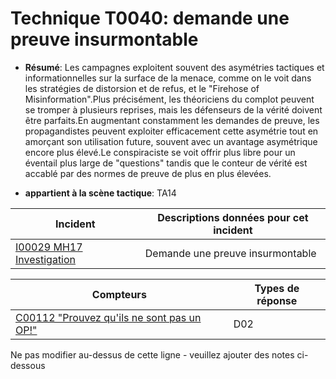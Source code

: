 # Technique T0040: demande une preuve insurmontable

* **Résumé**: Les campagnes exploitent souvent des asymétries tactiques et informationnelles sur la surface de la menace, comme on le voit dans les stratégies de distorsion et de refus, et le "Firehose of Misinformation".Plus précisément, les théoriciens du complot peuvent se tromper à plusieurs reprises, mais les défenseurs de la vérité doivent être parfaits.En augmentant constamment les demandes de preuve, les propagandistes peuvent exploiter efficacement cette asymétrie tout en amorçant son utilisation future, souvent avec un avantage asymétrique encore plus élevé.Le conspiraciste se voit offrir plus libre pour un éventail plus large de "questions" tandis que le conteur de vérité est accablé par des normes de preuve de plus en plus élevées.

* **appartient à la scène tactique**: TA14


|Incident |Descriptions données pour cet incident |
|-------- |-------------------- |
|[I00029 MH17 Investigation](../../generated_pages/incidents/I00029.md) |Demande une preuve insurmontable ||[I00047 mer d'Azov](../../generated_pages/incidents/I00047.md) |Demande une preuve insurmontable |



|Compteurs |Types de réponse |
|-------- |-------------- |
|[C00112 "Prouvez qu'ils ne sont pas un OP!"](../../generated_pages/counters/C00112.md) |D02 |


Ne pas modifier au-dessus de cette ligne - veuillez ajouter des notes ci-dessous
